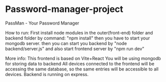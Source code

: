# Password-manager-project
PassMan - Your Password Manager

How to run:
First install node modules in the outer(front-end) folder and backend folder by command: "npm install"
then you have to start your mongodb server.
then you can start you backend by "node backend/server.js"
and also start frontend server by "npm run dev"


More info:
This frontend is based on Vite+React
You will be using mongodb for storing data to backend
All devices connected to the frontend will be accessing the same database, so the same entries will be accessible to all devices.
Backend is running on express.
